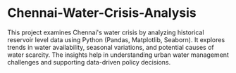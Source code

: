 # Chennai-Water-Crisis-Analysis
This project examines Chennai's water crisis by analyzing historical reservoir level data using Python (Pandas, Matplotlib, Seaborn). It explores trends in water availability, seasonal variations, and potential causes of water scarcity. The insights help in understanding urban water management challenges and supporting data-driven policy decisions.
